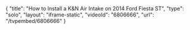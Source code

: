 {
    "title": "How to Install a K&N Air Intake on 2014 Ford Fiesta ST",
    "type": "solo",
    "layout": "iframe-static",
    "videoId": "6806666",
    "url": "\/tvpembed\/6806666"
}